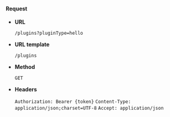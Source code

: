 #### Request

* **URL**

  `/plugins?pluginType=hello`

* **URL template**

  `/plugins`

* **Method**

  `GET`

* **Headers**

  `Authorization: Bearer {token}`
  `Content-Type: application/json;charset=UTF-8`
  `Accept: application/json`
